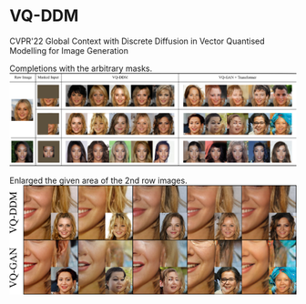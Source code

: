 # VQ-DDM
CVPR'22 Global Context with Discrete Diffusion in Vector Quantised Modelling for Image Generation

Completions with the arbitrary masks.
![image](https://github.com/anonymrelease/VQ-DDM/blob/main/gb.png)


Enlarged the given area of the 2nd row images.
![image](https://github.com/anonymrelease/VQ-DDM/blob/main/880.png)
